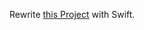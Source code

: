 Rewrite [this Project](https://www.raywenderlich.com/56885/custom-control-for-ios-tutorial-a-reusable-knob) with Swift.

